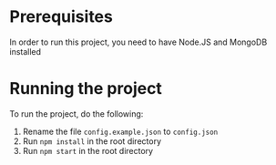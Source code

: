 # Prerequisites

In order to run this project, you need to have Node.JS and MongoDB installed

# Running the project

To run the project, do the following:

1. Rename the file `config.example.json` to `config.json`
2. Run `npm install` in the root directory
3. Run `npm start` in the root directory
